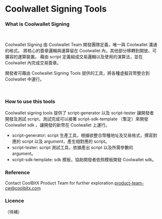 # Coolwallet Signing Tools

### What is Coolwallet Signing
<br>

Coolwallet Signing 由 Coolwallet Team 開發團隊定義，唯一與 Coolwallet 溝通的格式。
將核心的簽章邏輯與運算留在 Coolwallet 內，其他部分移轉到開放、可擴容的運算裝置。
藉由 script 定義組成交易邏輯以及使用的演算法，並在 Coolwallet 內完成交易簽章。

開發者可藉由 Coolwallet Signing Tools 提供的工具，將各種虛擬貨幣整合到 Coolwallet 中運行。

<br>

### How to use this tools

Coolwallet signing tools 提供了 script-generator 以及 script-tester 讓開發者開發及測試 script，測試完成可以接著 script-sdk-template （暫定）來開發 Coolwallet sdk ，讓開發的新幣在 Coolwallet 上運行。

- script-generator: script 生產工具，根據欲整合幣種地址及交易格式，撰寫對應的 script 以及 argument，產生相對應的 script。
- script-tester: script 測試工具，依據產出 script 以及所需參數的 argument。
- script-sdk-template: sdk 模板，協助開發者依照模板開發 Coolwallet sdk。


### Reference

Contact CoolBitX Product Team for further exploration
product-team-cw@coolbitx.com


### Licence


（待補）



